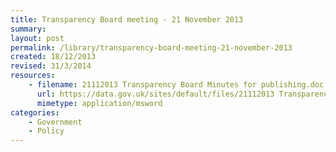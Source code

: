 ```yaml
---
title: Transparency Board meeting - 21 November 2013
summary: 
layout: post
permalink: /library/transparency-board-meeting-21-november-2013
created: 18/12/2013
revised: 31/3/2014
resources:
    - filename: 21112013 Transparency Board Minutes for publishing.doc
      url: https://data.gov.uk/sites/default/files/21112013 Transparency Board Minutes for publishing.doc
      mimetype: application/msword
categories:
    - Government
    - Policy
---
```


